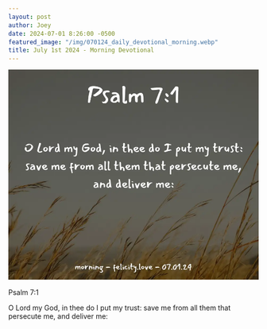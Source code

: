 ```yaml
---
layout: post
author: Joey
date: 2024-07-01 8:26:00 -0500
featured_image: "/img/070124_daily_devotional_morning.webp"
title: July 1st 2024 - Morning Devotional
---
```


[![July 1st 2024 - Morning Devotional](/img/070124_daily_devotional_morning.webp)](/img/070124_daily_devotional_morning.webp)

Psalm 7:1

O Lord my God, in thee do I put my trust: save me from all them that persecute me, and deliver me:



<!-- <hr>

Please consider purchasing a mug to support the page by clicking the image below, thank you!

[![June 20th 2024 - Morning Devotional - Mug](/img/mugs/061124_morning_mug.webp)](https://www.joeybrinkman.com/shop) -->